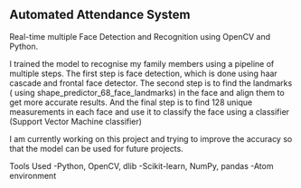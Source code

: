 ## Automated Attendance System
Real-time multiple Face Detection and Recognition using OpenCV and Python. 

I trained the model to recognise my family members using a pipeline of multiple steps. The first step is face detection, which is done using haar cascade and frontal face detector. The second step is to find the landmarks ( using shape_predictor_68_face_landmarks) in the face and align them to get more accurate results. And the final step is to find 128 unique measurements in each face and use it to classify the face using a classifier (Support Vector Machine classifier)

I am currently working on this project and trying to improve the accuracy so that the model can be used for future projects.

Tools Used
-Python, OpenCV, dlib
-Scikit-learn, NumPy, pandas
-Atom environment
